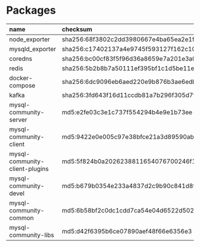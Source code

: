 # Packages


| name        | checksum    | version |
| :----------| :------- | :----- | 
| node_exporter | sha256:68f3802c2dd3980667e4ba65ea2e1fb03f4a4ba026cca375f15a0390ff850949 | [1.3.1](https://github.com/prometheus/node_exporter/releases/download/v1.3.1/node_exporter-1.3.1.linux-amd64.tar.gz) |
| mysqld_exporter | sha256:c17402137a4e9745f593127f162c1003298910cb8aa7d05bee3384738de094ae | [0.14.0](https://github.com/prometheus/mysqld_exporter/releases/download/v0.14.0/mysqld_exporter-0.14.0.linux-amd64.tar.gz) |
| coredns | sha256:bc00cf83f5f96d36a8659e7a201e3a01138f3bdd9f2bfe81a34edc2833f48995 | [1.9.1](https://github.com/coredns/coredns/releases/download/v1.9.1/coredns_1.9.1_linux_amd64.tgz) |
| redis | sha256:5b2b8b7a50111ef395bf1c1d5be11e6e167ac018125055daa8b5c2317ae131ab | [6.2.6](https://download.redis.io/releases/redis-6.2.6.tar.gz) |
| docker-compose | sha256:6dc9096eb6aed220e9b876b3ae6edbffa8bb3beaa5936d11495acd90ea6246f1  | [2.4.1](https://github.com/docker/compose/releases/download/v2.4.1/docker-compose-linux-x86_64) |
| kafka | sha256:3fd643f16d11ccdb81a7b296f305d7fa0ae6c9e39e1a701bac56929e2e4d6710  | [3.1.0](https://www.apache.org/dyn/closer.cgi?path=/kafka/3.1.0/kafka_2.13-3.1.0.tgz) |
| mysql-community-server | md5:e2fe03c3e1c737f554294b4e9e1b73ee  | [8.0.27](https://downloads.mysql.com/archives/get/p/23/file/mysql-community-server-8.0.27-1.el8.x86_64.rpm) |
| mysql-community-client | md5:9422e0e005c97e38bfce21a3d89590ab  | [8.0.27](https://downloads.mysql.com/archives/get/p/23/file/mysql-community-client-8.0.27-1.el8.x86_64.rpm) |
| mysql-community-client-plugins | md5:5f824b0a2026238811654076700246f1  | [8.0.27](https://downloads.mysql.com/archives/get/p/23/file/mysql-community-client-plugins-8.0.27-1.el8.x86_64.rpm) |
| mysql-community-devel | md5:b679b0354e233a4837d2c9b90c841d8f  | [8.0.27](https://downloads.mysql.com/archives/get/p/23/file/mysql-community-devel-8.0.27-1.el8.x86_64.rpm) |
| mysql-community-common | md5:6b58bf2c0dc1cdd7ca54e04d6522d502  | [8.0.27](https://downloads.mysql.com/archives/get/p/23/file/mysql-community-common-8.0.27-1.el8.x86_64.rpm) |
| mysql-community-libs | md5:d42f6395b6ce07890aef48f66e6356e3  | [8.0.27](https://downloads.mysql.com/archives/get/p/23/file/mysql-community-libs-8.0.27-1.el8.x86_64.rpm) |
